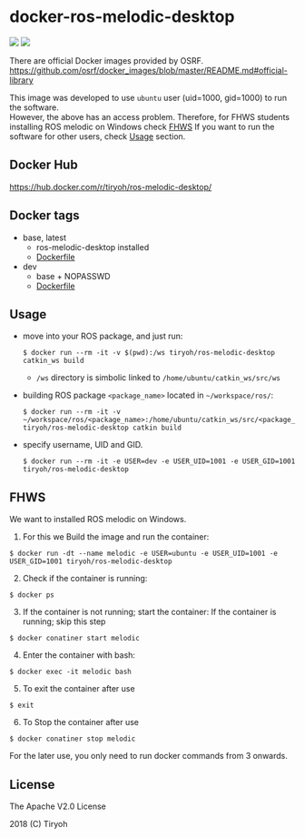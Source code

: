 # docker-ros-melodic-desktop

![](https://img.shields.io/docker/automated/tiryoh/ros-melodic-desktop.svg)
![](https://img.shields.io/docker/pulls/tiryoh/ros-melodic-desktop.svg)


There are official Docker images provided by OSRF.  
https://github.com/osrf/docker_images/blob/master/README.md#official-library

This image was developed to use `ubuntu` user (uid=1000, gid=1000) to run the software.  
However, the above has an access problem. Therefore, for FHWS students installing ROS melodic on Windows check [FHWS](#fhws) 
If you want to run the software for other users, check [Usage](#usage) section.

## Docker Hub

https://hub.docker.com/r/tiryoh/ros-melodic-desktop/

## Docker tags

* base, latest
  * ros-melodic-desktop installed
  * [Dockerfile](./base/Dockerfile)
* dev
  * base + NOPASSWD
  * [Dockerfile](./devel/Dockerfile)

## Usage

* move into your ROS package, and just run:

  ```
  $ docker run --rm -it -v $(pwd):/ws tiryoh/ros-melodic-desktop catkin_ws build
  ```

  * `/ws` directory is simbolic linked to `/home/ubuntu/catkin_ws/src/ws`

* building ROS package `<package_name>` located in `~/workspace/ros/`:

  ```
  $ docker run --rm -it -v ~/workspace/ros/<package_name>:/home/ubuntu/catkin_ws/src/<package_name> tiryoh/ros-melodic-desktop catkin build
  ```

* specify username, UID and GID.

  ```
  $ docker run --rm -it -e USER=dev -e USER_UID=1001 -e USER_GID=1001 tiryoh/ros-melodic-desktop
  ```
## FHWS
We want to installed ROS melodic on Windows. 
1. For this we Build the image and run the container:
  ```
  $ docker run -dt --name melodic -e USER=ubuntu -e USER_UID=1001 -e USER_GID=1001 tiryoh/ros-melodic-desktop
  ``` 

2. Check if the container is running: 
  ```
  $ docker ps
  ``` 
3. If the container is not running; start the container:
If the container is running; skip this step
  ```
  $ docker conatiner start melodic
  ``` 
4. Enter the container with bash:
  ```
  $ docker exec -it melodic bash
  ``` 
5. To exit the container after use
  ```
  $ exit
  ```
6. To Stop the container after use
  ```
  $ docker conatiner stop melodic
  ```  
For the later use, you only need to run docker commands from 3 onwards.


## License

The Apache V2.0 License

2018 (C) Tiryoh
